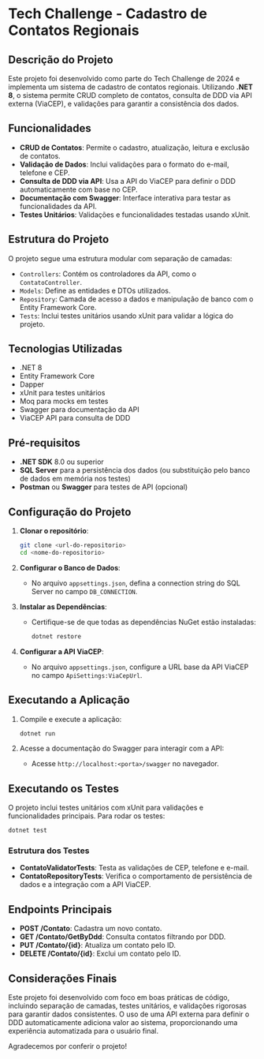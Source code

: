 
# Tech Challenge - Cadastro de Contatos Regionais

## Descrição do Projeto

Este projeto foi desenvolvido como parte do Tech Challenge de 2024 e implementa um sistema de cadastro de contatos regionais. Utilizando **.NET 8**, o sistema permite CRUD completo de contatos, consulta de DDD via API externa (ViaCEP), e validações para garantir a consistência dos dados. 

## Funcionalidades

- **CRUD de Contatos**: Permite o cadastro, atualização, leitura e exclusão de contatos.
- **Validação de Dados**: Inclui validações para o formato do e-mail, telefone e CEP.
- **Consulta de DDD via API**: Usa a API do ViaCEP para definir o DDD automaticamente com base no CEP.
- **Documentação com Swagger**: Interface interativa para testar as funcionalidades da API.
- **Testes Unitários**: Validações e funcionalidades testadas usando xUnit.

## Estrutura do Projeto

O projeto segue uma estrutura modular com separação de camadas:

- `Controllers`: Contém os controladores da API, como o `ContatoController`.
- `Models`: Define as entidades e DTOs utilizados.
- `Repository`: Camada de acesso a dados e manipulação de banco com o Entity Framework Core.
- `Tests`: Inclui testes unitários usando xUnit para validar a lógica do projeto.

## Tecnologias Utilizadas

- .NET 8
- Entity Framework Core
- Dapper
- xUnit para testes unitários
- Moq para mocks em testes
- Swagger para documentação da API
- ViaCEP API para consulta de DDD

## Pré-requisitos

- **.NET SDK** 8.0 ou superior
- **SQL Server** para a persistência dos dados (ou substituição pelo banco de dados em memória nos testes)
- **Postman** ou **Swagger** para testes de API (opcional)

## Configuração do Projeto

1. **Clonar o repositório**:
   ```bash
   git clone <url-do-repositorio>
   cd <nome-do-repositorio>
   ```

2. **Configurar o Banco de Dados**:
   - No arquivo `appsettings.json`, defina a connection string do SQL Server no campo `DB_CONNECTION`.

3. **Instalar as Dependências**:
   - Certifique-se de que todas as dependências NuGet estão instaladas:
     ```bash
     dotnet restore
     ```

4. **Configurar a API ViaCEP**:
   - No arquivo `appsettings.json`, configure a URL base da API ViaCEP no campo `ApiSettings:ViaCepUrl`.

## Executando a Aplicação

1. Compile e execute a aplicação:
   ```bash
   dotnet run
   ```

2. Acesse a documentação do Swagger para interagir com a API:
   - Acesse `http://localhost:<porta>/swagger` no navegador.

## Executando os Testes

O projeto inclui testes unitários com xUnit para validações e funcionalidades principais. Para rodar os testes:

```bash
dotnet test
```

### Estrutura dos Testes

- **ContatoValidatorTests**: Testa as validações de CEP, telefone e e-mail.
- **ContatoRepositoryTests**: Verifica o comportamento de persistência de dados e a integração com a API ViaCEP.

## Endpoints Principais

- **POST /Contato**: Cadastra um novo contato.
- **GET /Contato/GetByDdd**: Consulta contatos filtrando por DDD.
- **PUT /Contato/{id}**: Atualiza um contato pelo ID.
- **DELETE /Contato/{id}**: Exclui um contato pelo ID.

## Considerações Finais

Este projeto foi desenvolvido com foco em boas práticas de código, incluindo separação de camadas, testes unitários, e validações rigorosas para garantir dados consistentes. O uso de uma API externa para definir o DDD automaticamente adiciona valor ao sistema, proporcionando uma experiência automatizada para o usuário final.

Agradecemos por conferir o projeto!
